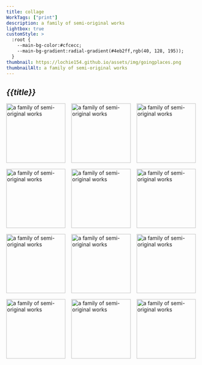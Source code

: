 ```yaml
---
title: collage
WorkTags: ["print"]
description: a family of semi-original works
lightbox: true
customStyle: >
  :root {
    --main-bg-color:#cfcecc;
    --main-bg-gradient:radial-gradient(#4eb2ff,rgb(40, 128, 195));
  }
thumbnail: https://lochie154.github.io/assets/img/goingplaces.png
thumbnailAlt: a family of semi-original works
---
```


## *{{title}}*

<div style="display: grid; grid-template-columns: repeat(3, 1fr); gap: 1rem;">

  <img src="https://lochie154.github.io/assets/img/goingplaces.png" alt="a family of semi-original works" style="width: 100%; aspect-ratio: 1 / 1; object-fit: cover;">
  <img src="https://lochie154.github.io/assets/img/IMG_5952.jpg" alt="a family of semi-original works" style="width: 100%; aspect-ratio: 1 / 1; object-fit: cover;">
  <img src="https://lochie154.github.io/assets/img/IMG_5973.jpg" alt="a family of semi-original works" style="width: 100%; aspect-ratio: 1 / 1; object-fit: cover;">
  <img src="https://lochie154.github.io/assets/img/IMG_5989.jpg" alt="a family of semi-original works" style="width: 100%; aspect-ratio: 1 / 1; object-fit: cover;">
  <img src="https://lochie154.github.io/assets/img/IMG_6149.PNG" alt="a family of semi-original works" style="width: 100%; aspect-ratio: 1 / 1; object-fit: cover;">
  <img src="https://lochie154.github.io/assets/img/IMG_2963.jpg" alt="a family of semi-original works" style="width: 100%; aspect-ratio: 1 / 1; object-fit: cover;">
  <img src="https://lochie154.github.io/assets/img/IMG_3057.jpg" alt="a family of semi-original works" style="width: 100%; aspect-ratio: 1 / 1; object-fit: cover;">
  <img src="https://lochie154.github.io/assets/img/IMG_5912.jpg" alt="a family of semi-original works" style="width: 100%; aspect-ratio: 1 / 1; object-fit: cover;">
  <img src="https://lochie154.github.io/assets/img/IMG_5913.jpg" alt="a family of semi-original works" style="width: 100%; aspect-ratio: 1 / 1; object-fit: cover;">
  <img src="https://lochie154.github.io/assets/img/IMG_5914.jpg" alt="a family of semi-original works" style="width: 100%; aspect-ratio: 1 / 1; object-fit: cover;">
  <img src="https://lochie154.github.io/assets/img/IMG_5916.jpg" alt="a family of semi-original works" style="width: 100%; aspect-ratio: 1 / 1; object-fit: cover;">
  <img src="https://lochie154.github.io/assets/img/IMG_5915.jpg" alt="a family of semi-original works" style="width: 100%; aspect-ratio: 1 / 1; object-fit: cover;">

</div>